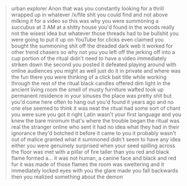 >urban explorer Anon
>that was you
>constantly looking for a thrill
>wrapped up in whatever /x/file shit you could find
>and not above milking it for a video
>so this was why you were summoning a succubus at 3 AM
>at a shitty house you'd found in the woods
>really not the wisest idea
>but whatever
>those threads had to be bullshit
>you were going to put it up on YouTube for clicks
>even claimed you bought the summoning shit off the dreaded dark web
>it worked for other trend chasers
>so why not you
>you left off the jerking off into a cup portion of the ritual
>didn't need to have a video immediately striken down the second you posted it
>defeated playing around with online audiences
>you might as well just do it in private and where was the fun there
>you were thinking of a click bait title while working through the rest of the ritual
>black candles offered dim light in the ancient living room
>the smell of musty furniture wafted took up permanent residence in your sinuses
>the place was pretty shit but you'd come here often to hang out
>you'd found it years ago and no one else seemed to think it was neat
>the ritual had some sort of chant
>you were sure you got it right
>Latin wasn't your first language and you knew the bare minimum
>that's where the trouble began
>the ritual was real
>the stranger online who sent it had no idea what they had
>in their ignorance they'd botched it before it came to you
>it probably wasn't out of malice
>granted what it summoned didn't seem to have any idea either
>you were genuinely surprised when your seed spilling across the floor was met with a pillar of fire taller than you
>red and black flame formed a...
>it was not human, a canine face and black and red fur it was made of those flames
>the room was sweltering and it immediately locked eyes with you
>the glare made you fall backwards
>then you realized something about the demon
